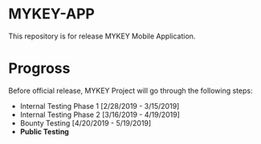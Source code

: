 # MYKEY-APP
This repository is for release MYKEY Mobile Application. 

# Progross

Before official release, MYKEY Project will go through the following steps:

- Internal Testing Phase 1       [2/28/2019 - 3/15/2019]
- Internal Testing Phase 2       [3/16/2019 - 4/19/2019]
- Bounty Testing                 [4/20/2019 - 5/19/2019]
- **Public Testing**

